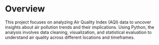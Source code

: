 # Overview
This project focuses on analyzing Air Quality Index (AQI) data to uncover insights about air pollution trends and their implications. Using Python, the analysis involves data cleaning, visualization, and statistical evaluation to understand air quality across different locations and timeframes.


